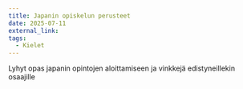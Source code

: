 ```yaml
---
title: Japanin opiskelun perusteet
date: 2025-07-11
external_link: 
tags:
  - Kielet
---
```


Lyhyt opas japanin opintojen aloittamiseen ja vinkkejä edistyneillekin osaajille

<!--more-->
